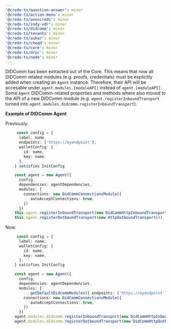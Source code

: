 ```yaml
---
'@credo-ts/question-answer': minor
'@credo-ts/action-menu': minor
'@credo-ts/anoncreds': minor
'@credo-ts/indy-vdr': minor
'@credo-ts/didcomm': minor
'@credo-ts/tenants': minor
'@credo-ts/askar': minor
'@credo-ts/cheqd': minor
'@credo-ts/core': minor
'@credo-ts/drpc': minor
'@credo-ts/node': minor
---
```


DIDComm has been extracted out of the Core. This means that now all DIDComm related modules (e.g. proofs, credentials) must be explicitly added when creating an `Agent` instance. Therefore, their API will be accesable under `agent.modules.[moduleAPI]` instead of `agent.[moduleAPI]`. Some `Agent` DIDComm-related properties and methods where also moved to the API of a new DIDComm module (e.g. `agent.registerInboundTransport` turned into `agent.modules.didcomm.registerInboundTransport`).

**Example of DIDComm Agent**

Previously:

```ts
     const config = {
      label: name,
      endpoints: ['https://myendpoint'],
      walletConfig: {
        id: name,
        key: name,
      },
    } satisfies InitConfig

    const agent = new Agent({
      config,
      dependencies: agentDependencies,
      modules: {
        connections: new DidCommConnectionsModule({
           autoAcceptConnections: true,
        })
      })
    this.agent.registerInboundTransport(new DidCommHttpInboundTransport({ port }))
    this.agent.registerOutboundTransport(new HttpOutboundTransport())

```

Now:

```ts
     const config = {
      label: name,
      walletConfig: {
        id: name,
        key: name,
      },
    } satisfies InitConfig

    const agent = new Agent({
      config,
      dependencies: agentDependencies,
      modules: {
        ...getDefaultDidcommModules({ endpoints: ['https://myendpoint'] }),
        connections: new DidCommConnectionsModule({
           autoAcceptConnections: true,
        })
      })
    agent.modules.didcomm.registerInboundTransport(new DidCommHttpInboundTransport({ port }))
    agent.modules.didcomm.registerOutboundTransport(new DidCommHttpOutboundTransport())
```
